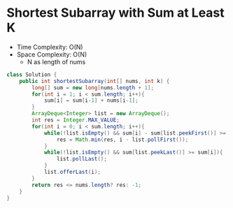 # Shortest Subarray with Sum at Least K

- Time Complexity: O(N)
- Space Complexity: O(N)
  - N as length of nums

```java
class Solution {
    public int shortestSubarray(int[] nums, int k) {
        long[] sum = new long[nums.length + 1];
        for(int i = 1; i < sum.length; i++){
            sum[i] = sum[i-1] + nums[i-1];
        }
        ArrayDeque<Integer> list = new ArrayDeque();
        int res = Integer.MAX_VALUE;
        for(int i = 0; i < sum.length; i++){
            while(!list.isEmpty() && sum[i] - sum[list.peekFirst()] >= k){
                res = Math.min(res, i - list.pollFirst());
            }
            while(!list.isEmpty() && sum[list.peekLast()] >= sum[i]){
                list.pollLast();
            }
            list.offerLast(i);
        }
        return res <= nums.length? res: -1;
    }
}
```
